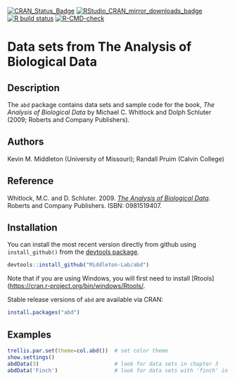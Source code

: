 <!-- badges: start -->
[![CRAN_Status_Badge](http://www.r-pkg.org/badges/version/abd?color=blue)](http://cran.r-project.org/web/packages/abd)
[![RStudio_CRAN_mirror_downloads_badge](http://cranlogs.r-pkg.org/badges/grand-total/abd?color=blue)](http://cran.r-project.org/web/packages/abd)
[![R build status](https://github.com/Middleton-Lab/abd/workflows/R-CMD-check/badge.svg)](https://github.com/Middleton-Lab/abd/actions)
[![R-CMD-check](https://github.com/Middleton-Lab/abd/workflows/R-CMD-check/badge.svg)](https://github.com/Middleton-Lab/abd/actions)
<!-- badges: end -->
  
# Data sets from The Analysis of Biological Data

## Description

The `abd` package contains data sets and sample code for the book,
*The Analysis of Biological Data* by Michael C. Whitlock and Dolph
Schluter (2009; Roberts and Company Publishers).
   
## Authors

Kevin M. Middleton (University of Missouri); Randall Pruim (Calvin College)

## Reference

Whitlock, M.C. and D. Schluter. 2009. [*The Analysis of Biological 
Data*][abdurl]. Roberts and Company Publishers. ISBN: 0981519407.

[abdurl]:https://whitlockschluter.zoology.ubc.ca/

## Installation

You can install the most recent version directly from github using
`install_github()` from the [devtools
package](https://cran.r-project.org/package=devtools).

```R
devtools::install_github("Middleton-Lab/abd")
```

Note that if you are using Windows, you will first need to install
[Rtools](https://cran.r-project.org/bin/windows/Rtools/.

Stable release versions of `abd` are available via CRAN:

```R
install.packages("abd")
```

## Examples

```R
trellis.par.set(theme=col.abd())  # set color theme
show.settings()
abdData(3)                        # look for data sets in chapter 3
abdData('Finch')                  # look for data sets with 'finch' in name
```
